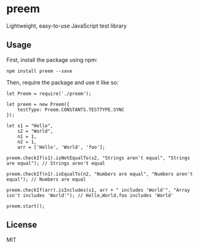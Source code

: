 # preem

Lightweight, easy-to-use JavaScript test library

## Usage

First, install the package using npm:

    npm install preem --save

Then, require the package and use it like so:

    let Preem = require('./preem');

    let preem = new Preem({
        testType: Preem.CONSTANTS.TESTTYPE.SYNC
    });

    let s1 = "Hello",
        s2 = "World",
        n1 = 1,
        n2 = 1,
        arr = ['Hello', 'World', 'foo'];

    preem.checkIf(s1).isNotEqualTo(s2, "Strings aren't equal", "Strings are equal"); // Strings aren't equal

    preem.checkIf(n1).isEqualTo(n2, "Numbers are equal", "Numbers aren't equal"); // Numbers are equal

    preem.checkIf(arr).isIncludes(s1, arr + " includes 'World'", "Array isn't includes 'World'"); // Hello,World,foo includes 'World' 

    preem.start();

## License

MIT
